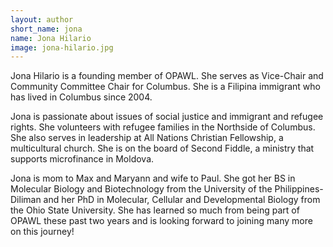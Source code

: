 ```yaml
---
layout: author
short_name: jona
name: Jona Hilario
image: jona-hilario.jpg
---
```

Jona Hilario is a founding member of OPAWL. She serves as Vice-Chair and Community Committee Chair for Columbus. She is a Filipina immigrant who has lived in Columbus since 2004.

Jona is passionate about issues of social justice and immigrant and refugee rights. She volunteers with refugee families in the Northside of Columbus. She also serves in leadership at All Nations Christian Fellowship, a multicultural church. She is on the board of Second Fiddle, a ministry that supports microfinance in Moldova.

Jona is mom to Max and Maryann and wife to Paul. She got her BS in Molecular Biology and Biotechnology from the University of the Philippines-Diliman and her PhD in Molecular, Cellular and Developmental Biology from the Ohio State University. She has learned so much from being part of OPAWL these past two years and is looking forward to joining many more on this journey!
